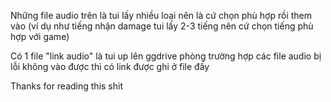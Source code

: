 Những file audio trên là tui lấy nhiều loại nên là cứ chọn phù hợp rồi them vào 
(ví dụ như tiếng nhận damage tui lấy 2-3 tiếng nên cứ chọn tiếng phù hợp với game)

Có 1 file "link audio" là tui up lên ggdrive phòng trường hợp các file audio bị lỗi không vào được thì có link được ghi ở file đấy

Thanks for reading this shit
